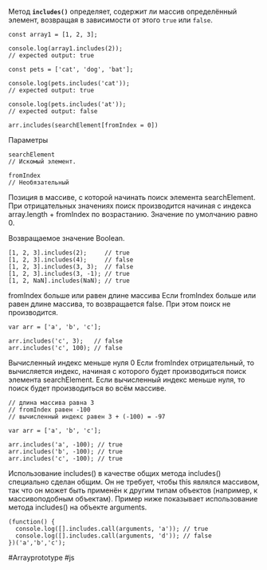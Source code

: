 Метод **`includes()`** определяет, содержит ли массив определённый элемент, возвращая в зависимости от этого `true` или `false`.

```
const array1 = [1, 2, 3];

console.log(array1.includes(2));
// expected output: true

const pets = ['cat', 'dog', 'bat'];

console.log(pets.includes('cat'));
// expected output: true

console.log(pets.includes('at'));
// expected output: false
```

```
arr.includes(searchElement[fromIndex = 0])
```

Параметры

```
searchElement
// Искомый элемент.
```

```
fromIndex 
// Необязательный
```
Позиция в массиве, с которой начинать поиск элемента searchElement. При отрицательных значениях поиск производится начиная с индекса array.length + fromIndex по возрастанию. Значение по умолчанию равно 0.

Возвращаемое значение
Boolean.

```
[1, 2, 3].includes(2);     // true
[1, 2, 3].includes(4);     // false
[1, 2, 3].includes(3, 3);  // false
[1, 2, 3].includes(3, -1); // true
[1, 2, NaN].includes(NaN); // true
```

fromIndex больше или равен длине массива
Если fromIndex больше или равен длине массива, то возвращается false. При этом поиск не производится.
```
var arr = ['a', 'b', 'c'];

arr.includes('c', 3);   // false
arr.includes('c', 100); // false
```

Вычисленный индекс меньше нуля 0
Если fromIndex отрицательный, то вычисляется индекс, начиная с которого будет производиться поиск элемента searchElement. Если вычисленный индекс меньше нуля, то поиск будет производиться во всём массиве.
```
// длина массива равна 3
// fromIndex равен -100
// вычисленный индекс равен 3 + (-100) = -97

var arr = ['a', 'b', 'c'];

arr.includes('a', -100); // true
arr.includes('b', -100); // true
arr.includes('c', -100); // true
```

Использование includes() в качестве общих метода
includes() специально сделан общим. Он не требует, чтобы this являлся массивом, так что он может быть применён к другим типам объектов (например, к массивоподобным объектам). Пример ниже показывает использование метода includes() на объекте arguments.
```
(function() {
  console.log([].includes.call(arguments, 'a')); // true
  console.log([].includes.call(arguments, 'd')); // false
})('a','b','c');
```

#Arrayprototype
#js